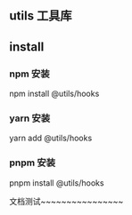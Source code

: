 ## utils 工具库

## install

### npm 安装
npm install @utils/hooks

### yarn 安装
yarn add @utils/hooks

### pnpm 安装
pnpm install @utils/hooks

文档测试~~~~~~~~~~~~~~~~